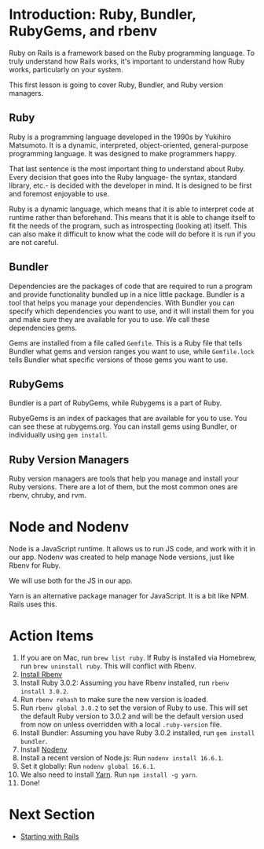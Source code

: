 # Introduction: Ruby, Bundler, RubyGems, and rbenv

Ruby on Rails is a framework based on the Ruby programming language. To truly understand how Rails works, it's important to understand how Ruby works, particularly on your system.

This first lesson is going to cover Ruby, Bundler, and Ruby version managers.

## Ruby

Ruby is a programming language developed in the 1990s by Yukihiro Matsumoto. It is a dynamic, interpreted, object-oriented, general-purpose programming language. It was designed to make programmers happy.

That last sentence is the most important thing to understand about Ruby. Every decision that goes into the Ruby language- the syntax, standard library, etc.- is decided with the developer in mind. It is designed to be first and foremost enjoyable to use.

Ruby is a dynamic language, which means that it is able to interpret code at runtime rather than beforehand. This means that it is able to change itself to fit the needs of the program, such as introspecting (looking at) itself. This can also make it difficult to know what the code will do before it is run if you are not careful.

## Bundler

Dependencies are the packages of code that are required to run a program and provide functionality bundled up in a nice little package. Bundler is a tool that helps you manage your dependencies. With Bundler you can specify which dependencies you want to use, and it will install them for you and make sure they are available for you to use. We call these dependencies gems.

Gems are installed from a file called `Gemfile`. This is a Ruby file that tells Bundler what gems and version ranges you want to use, while `Gemfile.lock` tells Bundler what specific versions of those gems you want to use.

## RubyGems

Bundler is a part of RubyGems, while Rubygems is a part of Ruby.

RubyeGems is an index of packages that are available for you to use. You can see these at rubygems.org. You can install gems using Bundler, or individually using `gem install`.

## Ruby Version Managers

Ruby version managers are tools that help you manage and install your Ruby versions. There are a lot of them, but the most common ones are rbenv, chruby, and rvm.

# Node and Nodenv

Node is a JavaScript runtime. It allows us to run JS code, and work with it in our app. Nodenv was created to help manage Node versions, just like Rbenv for Ruby.

We will use both for the JS in our app.

Yarn is an alternative package manager for JavaScript. It is a bit like NPM. Rails uses this.

# Action Items

1. If you are on Mac, run `brew list ruby`. If Ruby is installed via Homebrew, run `brew uninstall ruby`. This will conflict with Rbenv.
1. [Install Rbenv](https://github.com/rbenv/rbenv#installation)
1. Install Ruby 3.0.2: Assuming you have Rbenv installed, run `rbenv install 3.0.2`.
1. Run `rbenv rehash` to make sure the new version is loaded.
1. Run `rbenv global 3.0.2` to set the version of Ruby to use. This will set the default Ruby version to 3.0.2 and will be the default version used from now on unless overridden with a local `.ruby-version` file.
1. Install Bundler: Assuming you have Ruby 3.0.2 installed, run `gem install bundler`.
1. Install [Nodenv](https://github.com/nodenv/nodenv#installation)
1. Install a recent version of Node.js: Run `nodenv install 16.6.1`.
1. Set it globally: Run `nodenv global 16.6.1`.
1. We also need to install [Yarn](https://yarnpkg.com/en/docs/install). Run `npm install -g yarn`.
1. Done!

# Next Section
- [Starting with Rails](1_starting_with_rails.md)